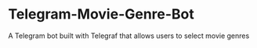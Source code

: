 # Telegram-Movie-Genre-Bot
A Telegram bot built with Telegraf that allows users to select movie genres
